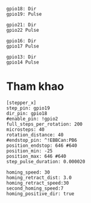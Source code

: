     gpio18: Dir
    gpio19: Pulse

    gpio21: Dir
    gpio22 Pulse
    
    gpio16: Dir
    gpio17 Pulse
    
    gpio13: Dir
    gpio14 Pulse

# Tham khao
    [stepper_x]
    step_pin: gpio19
    dir_pin: gpio18
    #enable_pin: !gpio2
    full_steps_per_rotation: 200
    microsteps: 40
    rotation_distance: 40
    #endstop_pin: ^!EBBCan:PB6
    position_endstop: 646 #640
    position_min: -25
    position_max: 646 #640
    step_pulse_duration: 0.000020
    
    homing_speed: 30
    homing_retract_dist: 3.0
    homing_retract_speed:30
    second_homing_speed:7
    homing_positive_dir: true
